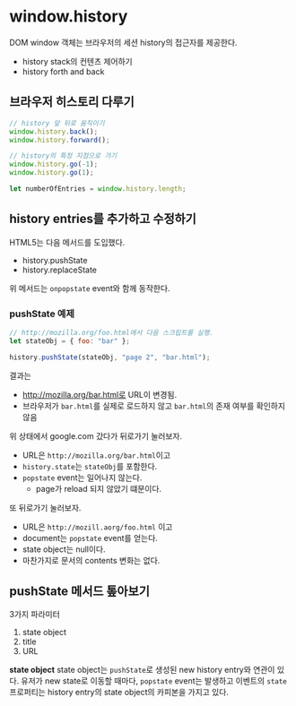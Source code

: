 # window.history

DOM window 객체는 브라우저의 세션 history의 접근자를 제공한다.

- history stack의 컨텐츠 제어하기
- history forth and back

## 브라우저 히스토리 다루기

```js
// history 앞 뒤로 움직이기
window.history.back();
window.history.forward();

// history의 특정 지점으로 가기
window.history.go(-1);
window.history.go(1);

let numberOfEntries = window.history.length;
```

## history entries를 추가하고 수정하기

HTML5는 다음 메서드를 도입했다.

- history.pushState
- history.replaceState

위 메서드는 `onpopstate` event와 함께 동작한다.

### pushState 예제

```js
// http://mozilla.org/foo.html에서 다음 스크립트를 실행.
let stateObj = { foo: "bar" };

history.pushState(stateObj, "page 2", "bar.html");
```

결과는

- http://mozilla.org/bar.html로 URL이 변경됨.
- 브라우저가 `bar.html`를 실제로 로드하지 않고 `bar.html`의 존재 여부를 확인하지 않음

위 상태에서 google.com 갔다가 뒤로가기 눌러보자.

- URL은 `http://mozilla.org/bar.html`이고
- `history.state`는 `stateObj`를 포함한다.
- `popstate` event는 일어나지 않는다.
  - page가 reload 되지 않았기 떄문이다.

또 뒤로가기 눌러보자.

- URL은 `http://mozill.aorg/foo.html` 이고
- document는 `popstate` event를 얻는다.
- state object는 null이다.
- 마찬가지로 문서의 contents 변화는 없다.

## pushState 메서드 톺아보기

3가지 파라미터

1. state object
2. title
3. URL

**state object**
state object는 `pushState`로 생성된 new history entry와 연관이 있다. 유저가 new state로 이동할 때마다, `popstate` event는 발생하고 이벤트의 `state` 프로퍼티는 history entry의 state object의 카피본을 가지고 있다.

